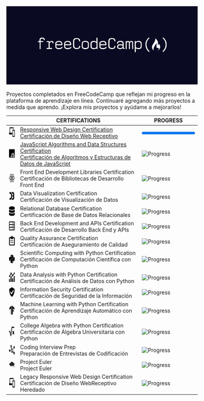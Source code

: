 <img src="resources/freecodecamp-icon.png"/>

Proyectos completados en FreeCodeCamp que reflejan mi progreso en la plataforma de aprendizaje en línea. Continuaré agregando más proyectos a medida que aprendo. ¡Explora mis proyectos y ayúdame a mejorarlos!

| | <div align="center">CERTIFICATIONS</div> | <div align="center">PROGRESS</div> |
|:--|:--|:--|
|<div align="center"><img src="resources/01.svg" width="25" height="25" onmousedown="return false;"/></div>|<div align="left" onmousedown="return false;"><a href="https://github.com/Oskrkun/FreeCodeCamp/tree/main/Responsive%20Web%20Design%20Certification" target="_blank">Responsive Web Design Certification<br>Certificación de Diseño Web Receptivo</a></div>|<progress value="100" max="100" onmousedown="return false;"></progress>| |
|<div align="center"><img src="resources/02.svg" width="25" height="25"/></div>|<div align="left">[JavaScript Algorithms and Data Structures Certification<br>Certificación de Algoritmos y Estructuras de Datos de JavaScript](https://github.com/Oskrkun/FreeCodeCamp/tree/main/JavaScript%20Algorithms%20and%20Data%20Structures%20Certification)</div>| ![Progress](https://progress-bar.dev/52/) |   
|<div align="center"><img src="resources/03.svg" width="25" height="25"/></div>|<div align="left">Front End Development Libraries Certification<br>Certificación de Bibliotecas de Desarrollo Front End</div>| ![Progress](https://progress-bar.dev/0/) |              
|<div align="center"><img src="resources/04.svg" width="25" height="25"/></div>|<div align="left">Data Visualization Certification<br>Certificación de Visualización de Datos</div>| ![Progress](https://progress-bar.dev/0/) |                  
|<div align="center"><img src="resources/05.svg" width="25" height="25"/></div>|<div align="left">Relational Database Certification<br>Certificación de Base de Datos Relacionales</div>| ![Progress](https://progress-bar.dev/0/) |              
|<div align="center"><img src="resources/06.svg" width="25" height="25"/></div>|<div align="left">Back End Development and APIs Certification<br>Certificación de Desarrollo Back End y APIs</div>| ![Progress](https://progress-bar.dev/0/) |
|<div align="center"><img src="resources/07.svg" width="25" height="25"/></div>|<div align="left">Quality Assurance Certification<br>Certificación de Aseguramiento de Calidad</div>| ![Progress](https://progress-bar.dev/0/) |
|<div align="center"><img src="resources/08.svg" width="25" height="25"/></div>|<div align="left">Scientific Computing with Python Certification<br>Certificación de Computación Científica con Python</div>| ![Progress](https://progress-bar.dev/0/) |           
|<div align="center"><img src="resources/09.svg" width="25" height="25"/></div>|<div align="left">Data Analysis with Python Certification<br>Certificación de Análisis de Datos con Python</div>| ![Progress](https://progress-bar.dev/0/) | 
|<div align="center"><img src="resources/10.svg" width="25" height="25"/></div>|<div align="left">Information Security Certification<br>Certificación de Seguridad de la Información</div>| ![Progress](https://progress-bar.dev/0/) |
|<div align="center"><img src="resources/11.svg" width="25" height="25"/></div>|<div align="left">Machine Learning with Python Certification<br>Certificación de Aprendizaje Automático con Python</div>| ![Progress](https://progress-bar.dev/0/) |    
|<div align="center"><img src="resources/12.svg" width="25" height="25"/></div>|<div align="left">College Algebra with Python Certification<br>Certificación de Álgebra Universitaria con Python</div>| ![Progress](https://progress-bar.dev/0/) |
|<div align="center"><img src="resources/13.svg" width="25" height="25"/></div>|<div align="left">Coding Interview Prep<br>Preparación de Entrevistas de Codificación</div>| ![Progress](https://progress-bar.dev/0/) |
|<div align="center"><img src="resources/14.svg" width="25" height="25"/></div>|<div align="left">Project Euler<br>Project Euler</div>| ![Progress](https://progress-bar.dev/0/) |    
|<div align="center"><img src="resources/15.svg" width="25" height="25"/></div>|<div align="left">Legacy Responsive Web Design Certification<br>Certificación de Diseño WebReceptivo Heredado</div>| ![Progress](https://progress-bar.dev/0/) |
